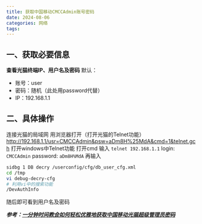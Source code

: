 ```yaml
---
title: 获取中国移动CMCCAdmin账号密码
date: 2024-08-06
categories: 网络
tags:
---
```

## 一、获取必要信息
**查看光猫终端IP、用户名及密码**
默认：
* 账号：user
* 密码：随机（此处用password代替）
* IP：192.168.1.1

## 二、具体操作
连接光猫的局域网
用浏览器打开（打开光猫的Telnet功能）
http://192.168.1.1/usr=CMCCAdmin&psw=aDm8H%25MdA&cmd=1&telnet.gch
打开windows中Telnet功能
打开cmd 输入 
`telnet 192.168.1.1`
login: `CMCCAdmin`
password: `aDm8H%MdA`
再输入
```bash
sidbg 1 DB decry /userconfig/cfg/db_user_cfg.xml
cd /tmp
vi debug-decry-cfg
# 利用vi中的搜索功能
/DevAuthInfo
```
随后即可看到用户名及密码

***参考：[一分钟时间教会如何轻松优雅地获取中国移动光猫超级管理员密码 ](https://www.bilibili.com/read/cv33997947/)***

